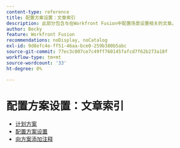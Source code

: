 ```yaml
---
content-type: reference
title: 配置方案设置：文章索引
description: 此部分包含与在Workfront Fusion中配置场景设置相关的文章。
author: Becky
feature: Workfront Fusion
recommendations: noDisplay, noCatalog
exl-id: 9d8efc4e-ff51-46aa-bce0-259b380b5abc
source-git-commit: 77ec3c007ce7c49ff760145fafcd7f62b273a18f
workflow-type: tm+mt
source-wordcount: '33'
ht-degree: 0%

---
```


# 配置方案设置：文章索引

* [计划方案](/help/workfront-fusion/create-scenarios/config-scenarios-settings/schedule-a-scenario.md)
* [配置方案设置](/help/workfront-fusion/create-scenarios/config-scenarios-settings/configure-scenario-settings.md)
* [向方案添加注释](/help/workfront-fusion/create-scenarios/config-scenarios-settings/add-notes-to-scenario.md)
